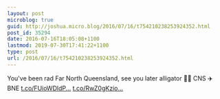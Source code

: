 ```yaml
---
layout: post
microblog: true
guid: http://joshua.micro.blog/2016/07/16/t754210238253924352.html
post_id: 35294
date: 2016-07-16T18:05:08+1100
lastmod: 2019-07-30T17:41:22+1100
type: post
url: /2016/07/16/t754210238253924352.html
---
```

You've been rad Far North Queensland, see you later alligator ✌🏼️ CNS ✈️ BNE [t.co/FUioWDldP...](https://t.co/FUioWDldPW) [t.co/RwZ0gKzio...](https://t.co/RwZ0gKzio3)
